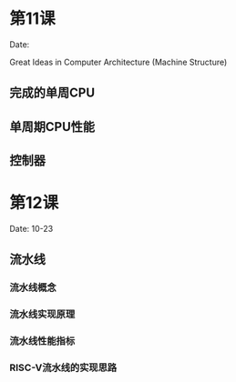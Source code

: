 # 第11课

Date: 

Great Ideas in Computer Architecture (Machine Structure)

## 完成的单周CPU

## 单周期CPU性能

## 控制器



# 第12课 

Date: 10-23

## 流水线

### 流水线概念

### 流水线实现原理

### 流水线性能指标

### RISC-V流水线的实现思路

